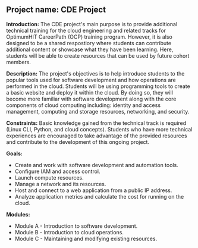 ## Project name: CDE Project

**Introduction:** The CDE project's main purpose is to provide additional technical training for the cloud engineering and related tracks for OptimumHIT CareerPath (OCP) training program. However, it is also designed to be a shared respostiory where students can contribute additional content or showcase what they have been learning. Here, students will be able to create resources that can be used by future cohort members.

**Description:** The project's objectives is to help introduce students to the popular tools used for software development and how operations are performed in the cloud. Students will be using programming tools to create a basic website and deploy it within the cloud. By doing so, they will become more familiar with software development along with the core components of cloud computing including: identity and access management, computing and storage resources, networking, and security.

**Constraints:** Basic knowledge gained from the technical track is required (Linux CLI, Python, and cloud concepts). Students who have more technical experiences are encouraged to take advantage of the provided resources and contribute to the development of this ongoing project.

**Goals:** 
- Create and work with software development and automation tools.
- Configure IAM and access control.
- Launch compute resources.
- Manage a network and its resources.
- Host and connect to a web application from a public IP address.
- Analyze application metrics and calculate the cost for running on the cloud.

**Modules:**
- Module A - Introduction to software development.
- Module B - Introduction to cloud operations.
- Module C - Maintaining and modifying existing resources.